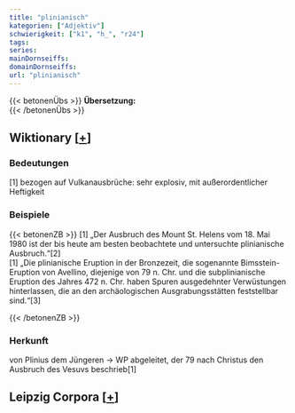 ```yaml
---
title: "plinianisch"
kategorien: ["Adjektiv"]
schwierigkeit: ["k1", "h_", "r24"]
tags:
series:
mainDornseiffs:
domainDornseiffs:
url: "plinianisch"
---
```


{{< betonenÜbs >}}
**Übersetzung:**  
{{< /betonenÜbs >}}

## Wiktionary [[+](https://de.wiktionary.org/wiki/plinianisch)]

### Bedeutungen
[1] bezogen auf Vulkanausbrüche: sehr explosiv, mit außerordentlicher Heftigkeit  

### Beispiele
{{< betonenZB >}}
[1] „Der Ausbruch des Mount St. Helens vom 18. Mai 1980 ist der bis heute am besten beobachtete und untersuchte plinianische Ausbruch.“[2]  
[1] „Die plinianische Eruption in der Bronzezeit, die sogenannte Bimsstein-Eruption von Avellino, diejenige von 79 n. Chr. und die subplinianische Eruption des Jahres 472 n. Chr. haben Spuren ausgedehnter Verwüstungen hinterlassen, die an den archäologischen Ausgrabungsstätten feststellbar sind.“[3]  

{{< /betonenZB >}}
### Herkunft
von Plinius dem Jüngeren → WP abgeleitet, der 79 nach Christus den Ausbruch des Vesuvs beschrieb[1]  


## Leipzig Corpora [[+](https://corpora.uni-leipzig.de/en/res?word=plinianisch&corpusId=deu_newscrawl-public_2018)]

